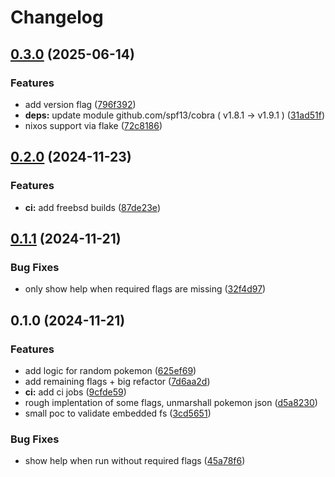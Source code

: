 # Changelog

## [0.3.0](https://github.com/scottmckendry/pokemon-go-colorscripts/compare/v0.2.0...v0.3.0) (2025-06-14)


### Features

* add version flag ([796f392](https://github.com/scottmckendry/pokemon-go-colorscripts/commit/796f392009e01323faf94a9b76b886517fe8a14d))
* **deps:** update module github.com/spf13/cobra ( v1.8.1 → v1.9.1 ) ([31ad51f](https://github.com/scottmckendry/pokemon-go-colorscripts/commit/31ad51fb82c841dd2889e52b29139497ead0d2af))
* nixos support via flake ([72c8186](https://github.com/scottmckendry/pokemon-go-colorscripts/commit/72c81869dde481ad13f7089eebc346719153a428))

## [0.2.0](https://github.com/scottmckendry/pokemon-go-colorscripts/compare/v0.1.1...v0.2.0) (2024-11-23)


### Features

* **ci:** add freebsd builds ([87de23e](https://github.com/scottmckendry/pokemon-go-colorscripts/commit/87de23e44f602f94af802dfc94445ca5963ab339))

## [0.1.1](https://github.com/scottmckendry/pokemon-go-colorscripts/compare/v0.1.0...v0.1.1) (2024-11-21)


### Bug Fixes

* only show help when required flags are missing ([32f4d97](https://github.com/scottmckendry/pokemon-go-colorscripts/commit/32f4d97908d3adf701eb9162c62b777126a405d0))

## 0.1.0 (2024-11-21)


### Features

* add logic for random pokemon ([625ef69](https://github.com/scottmckendry/pokemon-go-colorscripts/commit/625ef694737edef2f4c7e9ff01cdfe8af3aa3314))
* add remaining flags + big refactor ([7d6aa2d](https://github.com/scottmckendry/pokemon-go-colorscripts/commit/7d6aa2d5f6c671a2a31f08805276ade330cc210b))
* **ci:** add ci jobs ([9cfde59](https://github.com/scottmckendry/pokemon-go-colorscripts/commit/9cfde59d586493f05b0fd87281709138ace3b458))
* rough implentation of some flags, unmarshall pokemon json ([d5a8230](https://github.com/scottmckendry/pokemon-go-colorscripts/commit/d5a82303828ca56c7f6da31c52faee2bb6c70c15))
* small poc to validate embedded fs ([3cd5651](https://github.com/scottmckendry/pokemon-go-colorscripts/commit/3cd565112a1266fb4dc557ced99e9ab555f32724))


### Bug Fixes

* show help when run without required flags ([45a78f6](https://github.com/scottmckendry/pokemon-go-colorscripts/commit/45a78f6f278090a842dc530b25821eec655196a1))
